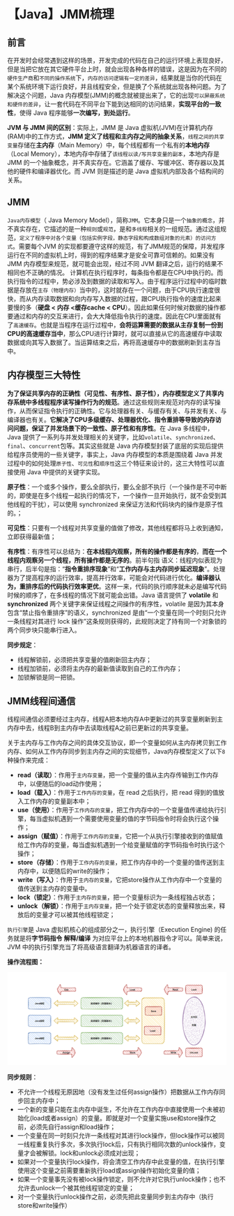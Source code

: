 # 【Java】JMM梳理

## 前言

在开发时会经常遇到这样的场景，开发完成的代码在自己的运行环境上表现良好，但是当把它放在其它硬件平台上时，就会出现各种各样的错误，这是因为在不同的`硬件生产商`和`不同的操作系统`下，`内存的访问逻辑有一定的差异`，结果就是当你的代码在某个系统环境下运行良好，并且线程安全，但是换了个系统就出现各种问题。为了解决这个问题，Java 内存模型(JMM)的概念就被提出来了，它的出现`可以屏蔽系统和硬件的差异`，让一套代码在不同平台下能到达相同的访问结果，**实现平台的一致性**，使得 Java 程序能够**一次编写，到处运行**。

**JVM 与 JMM 间的区别**：实际上，JMM 是 Java 虚拟机(JVM)在计算机内存(RAM)中的工作方式，**JMM 定义了线程和主内存之间的抽象关系**，`线程之间的共享变量`存储在**主内存**（Main Memory）中，每个线程都有一个私有的**本地内存**（Local Memory），本地内存中存储了`该线程以读/写共享变量的副本`，本地内存是 JMM 的一个抽象概念，并不真实存在。它涵盖了缓存、写缓冲区、寄存器以及其他的硬件和编译器优化。而 JVM 则是描述的是 Java 虚拟机内部及各个结构间的关系。

## JMM

 `Java内存模型`（ Java Memory Model），简称`JMM`。它本身只是一个`抽象的概念`，并不真实存在，它描述的是一种`规则`或`规范`，是和`多线程`相关的一组规范。通过这组规范，`定义了程序中对各个变量（包括实例字段，静态字段和构成数组对象的元素）的访问方式`。需要每个JVM 的实现都要遵守这样的规范，有了JMM规范的保障，并发程序运行在不同的虚拟机上时，得到的程序结果才是安全可靠可信赖的。如果没有JMM 内存模型来规范，就可能会出现，经过不同 JVM 翻译之后，运行的结果不相同也不正确的情况。
计算机在执行程序时，每条指令都是在CPU中执行的。而执行指令的过程中，势必涉及到数据的读取和写入。由于程序运行过程中的临时数据是存放在`主存（物理内存）`当中的，这时就存在一个问题，由于CPU执行速度很快，而从内存读取数据和向内存写入数据的过程，跟CPU执行指令的速度比起来要慢的多（**硬盘 < 内存 <缓存cache < CPU**）。因此如果任何时候对数据的操作都要通过和内存的交互来进行，会大大降低指令执行的速度。因此在CPU里面就有了`高速缓存`。也就是当程序在运行过程中，**会将运算需要的数据从主存复制一份到CPU的高速缓存当中**，那么CPU进行计算时，就可以直接从它的高速缓存中读取数据或向其写入数据了。当运算结束之后，再将高速缓存中的数据刷新到主存当中。

## 内存模型三大特性

**为了保证共享内存的正确性（可见性、有序性、原子性），内存模型定义了共享内存系统中多线程程序读写操作行为的规范**。通过这些规则来规范对内存的读写操作，从而保证指令执行的正确性。它与处理器有关、与缓存有关、与并发有关、与编译器也有关。**它解决了CPU多级缓存、处理器优化、指令重排等导致的内存访问问题，保证了并发场景下的一致性、原子性和有序性**。在 Java 多线程中，Java 提供了一系列与并发处理相关的关键字，比如`volatile`、`synchronized`、`final`、`concurrent`包等。其实这些就是 Java 内存模型封装了底层的实现后提供给程序员使用的一些关键字，事实上，Java 内存模型的本质是围绕着 Java 并发过程中的如何处理`原子性`、`可见性`和`顺序性`这三个特征来设计的，这三大特性可以直接使用 Java 中提供的关键字实现。

**原子性**：一个或多个操作，要么全部执行，要么全部不执行（一个操作是不可中断的，即使是在多个线程一起执行的情况下，一个操作一旦开始执行，就不会受到其他线程的干扰），可以使用 synchronized 来保证方法和代码块内的操作是原子性的。；

**可见性**：只要有一个线程对共享变量的值做了修改，其他线程都将马上收到通知，立即获得最新值；

**有序性**：有序性可以总结为：**在本线程内观察，所有的操作都是有序的**，**而在一个线程内观察另一个线程，所有操作都是无序的**。前半句指  语义：线程内似表现为串行，后半句是指：“**指令重排序现象**”和“**工作内存与主内存同步延迟现象**”。处理器为了提高程序的运行效率，提高并行效率，可能会对代码进行优化。**编译器认为，重排序后的代码执行效率更优**。这样一来，代码的执行顺序就未必是编写代码时候的顺序了，在多线程的情况下就可能会出错。Java 语言提供了 **volatile** 和 **synchronized** 两个关键字来保证线程之间操作的有序性，volatile 是因为其本身包含“禁止指令重排序”的语义，synchronized 是由“一个变量在同一个时刻只允许一条线程对其进行 lock 操作”这条规则获得的，此规则决定了持有同一个对象锁的两个同步块只能串行进入。

**同步规定**：

- 线程解锁前，必须把共享变量的值刷新回主内存；
- 线程加锁前，必须将主内存的最新值读取到自己的工作内存；
- 加锁解锁是同一把锁。

## JMM线程间通信

线程间通信必须要经过主内存，线程A把本地内存A中更新过的共享变量刷新到主内存中去，线程B到主内存中去读取线程A之前已更新过的共享变量。

关于主内存与工作内存之间的具体交互协议，即一个变量如何从主内存拷贝到工作内存、如何从工作内存同步到主内存之间的实现细节，Java内存模型定义了以下`8`种操作来完成：

- **read（读取）**：作用于`主内存变量`，把一个变量的值从主内存传输到工作内存中，以便随后的load动作使用；
- **load（载入）**：作用于`工作内存的变量`，在 read 之后执行，把 read 得到的值放入工作内存的变量副本中；
- **use（使用）**：作用于`工作内存的变量`，把工作内存中的一个变量值传递给执行引擎，每当虚拟机遇到一个需要使用变量的值的字节码指令时将会执行这个操作；
- **assign（赋值）**：作用于`工作内存的变量`，它把一个从执行引擎接收到的值赋值给工作内存的变量，每当虚拟机遇到一个给变量赋值的字节码指令时执行这个操作；
- **store（存储）**：作用于`工作内存的变量`，把工作内存中的一个变量的值传送到主内存中，以便随后的write的操作；
- **write（写入）**：作用于`主内存的变量`，它把store操作从工作内存中一个变量的值传送到主内存的变量中。
- **lock（锁定）**：作用于`主内存的变量`，把一个变量标识为一条线程独占状态；
- **unlock（解锁）**：作用于`主内存变量`，把一个处于锁定状态的变量释放出来，释放后的变量才可以被其他线程锁定；

`执行引擎`是 Java 虚拟机核心的组成部分之一，执行引擎（Execution Engine) 的任务就是将**字节码指令** **解释/编译** 为对应平台上的本地机器指令才可以。简单来说，JVM 中的执行引擎充当了将高级语言翻译为机器语言的译者。

**操作流程图：**

![](https://raw.githubusercontent.com/xzMhehe/StaticFile_CDN/main/static/img20230104124444.png)

**同步规则**：

- 不允许一个线程无原因地（没有发生过任何assign操作）把数据从工作内存同步回主内存中；
- 一个新的变量只能在主内存中诞生，不允许在工作内存中直接使用一个未被初始化(load或者assign）的变量。即就是对一个变量实施use和store操作之前，必须先自行assign和load操作；
- 一个变量在同一时刻只允许一条线程对其进行lock操作，但lock操作可以被同一线程重复执行多次，多次执行lock后，只有执行相同次数的unlock操作，变量才会被解锁。lock和unlock必须成对出现；
- 如果对一个变量执行lock操作，将会清空工作内存中此变量的值，在执行引擎使用这个变量之前需要重新执行load或assign操作初始化变量的值；
- 如果一个变量事先没有被lock操作锁定，则不允许对它执行unlock操作；也不允许去unlock一个被其他线程锁定的变量；
- 对一个变量执行unlock操作之前，必须先把此变量同步到主内存中（执行store和write操作）



